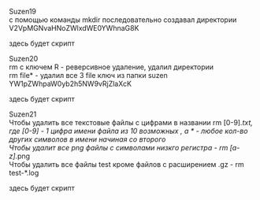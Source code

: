 Suzen19 \
с помощью команды mkdir последовательно создавал директории \
V2VpMGNvaHNoZWlxdWE0YWhnaG8K

здесь будет скрипт

Suzen20 \
rm с ключем R  - реверсивное удаление, удалил директории \
rm file* - удалил все 3 file
ключ из папки suzen YW1pZWhpaW0yb2h5NW9vRjZlaXcK

здесь будет скрипт

Suzen21 \
Чтобы удалить все текстовые файлы с цифрами в названии rm [0-9]*.txt, \
где [0-9] - 1 цифра имени файла из 10 возможных , а * - любое кол-во других символов в имени начиная со второго \
Чтобы удалит все png файлы с символами низкго регистра - rm [a-z]*.png \
Чтобы удалить все файлы test кроме файлов с расширением .gz - rm test-*.log

здесь будет скрипт






